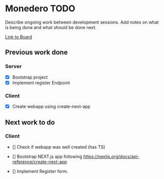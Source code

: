 # Monedero TODO

Describe ongoing work between development sessions.
Add notes on what is being done and what should be done next.

[Link to Board](https://www.notion.so/358c2dd2392a4f44a5c8b6547a0df8bb?v=bb051e363c014a4f8fe3f1236ba91e6b)

## Previous work done

### Server

- [x] Bootstrap project
- [x] Implement register Endpoint

### Client

- [x] Create webapp using create-next-app

## Next work to do

### Client

- [] Check if webapp was well created (has TS)
- [] Bootstrap NEXT.js app following https://nextjs.org/docs/api-reference/create-next-app

- [] Implement Register form.
